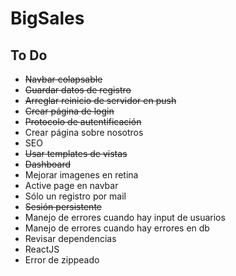 # BigSales
## To Do
+ ~~Navbar colapsable~~
+ ~~Guardar datos de registro~~
+ ~~Arreglar reinicio de servidor en push~~
+ ~~Crear página de login~~
+ ~~Protocolo de autentificación~~
+ Crear página sobre nosotros
+ SEO
+ ~~Usar templates de vistas~~
+ ~~Dashboard~~
+ Mejorar imagenes en retina
+ Active page en navbar
+ Sólo un registro por mail
+ ~~Sesión persistente~~
+ Manejo de errores cuando hay input de usuarios
+ Manejo de errores cuando hay errores en db
+ Revisar dependencias
+ ReactJS
+ Error de zippeado
